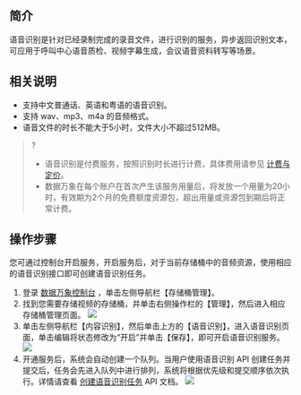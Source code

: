 ## 简介

语音识别是针对已经录制完成的录音文件，进行识别的服务，异步返回识别文本，可应用于呼叫中心语音质检、视频字幕生成，会议语音资料转写等场景。

## 相关说明

- 支持中文普通话、英语和粤语的语音识别。
- 支持 wav、mp3、m4a 的音频格式。
- 语音文件的时长不能大于5小时，文件大小不超过512MB。

> ?
> - 语音识别是付费服务，按照识别时长进行计费，具体费用请参见 [计费与定价](https://cloud.tencent.com/document/product/460/6970)。
> - 数据万象在每个账户在首次产生该服务用量后，将发放一个用量为20小时，有效期为2个月的免费额度资源包，超出用量或资源包到期后将正常计费。

## 操作步骤

您可通过控制台开启服务，开启服务后，对于当前存储桶中的音频资源，使用相应的语音识别接口即可创建语音识别任务。

1. 登录 [数据万象控制台](https://console.cloud.tencent.com/ci) ，单击左侧导航栏【存储桶管理】。
2. 找到您需要存储视频的存储桶，并单击右侧操作栏的【管理】，然后进入相应存储桶管理页面。
   ![](https://main.qcloudimg.com/raw/9547c4ec929954d8820d514d7faa3c59.png)
3. 单击左侧导航栏【内容识别】，然后单击上方的【语音识别】，进入语音识别页面，单击编辑将状态修改为“开启”并单击【保存】，即可开启语音识别服务。
   ![](https://main.qcloudimg.com/raw/139d3b212bae08e64ec3585ddab62e89.png)
4. 开通服务后，系统会自动创建一个队列。当用户使用语音识别 API 创建任务并提交后，任务会先进入队列中进行排列，系统将根据优先级和提交顺序依次执行。详情请查看 [创建语音识别任务](https://cloud.tencent.com/document/product/460/46228) API 文档。
   ![](https://main.qcloudimg.com/raw/475c973ecdea70ecf165319921bdd650.png)
